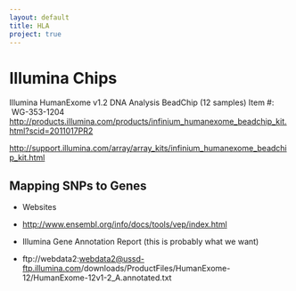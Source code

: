 ```yaml
---
layout: default
title: HLA
project: true
---
```


Illumina Chips
==========================================================================================
Illumina HumanExome v1.2 DNA Analysis BeadChip (12 samples)
Item #:  WG-353-1204
http://products.illumina.com/products/infinium_humanexome_beadchip_kit.html?scid=2011017PR2





http://support.illumina.com/array/array_kits/infinium_humanexome_beadchip_kit.html

Mapping SNPs to Genes
------------------------------------------------------------------------------------------
* Websites
 - http://www.ensembl.org/info/docs/tools/vep/index.html

* Illumina Gene Annotation Report (this is probably what we want)
 - ftp://webdata2:webdata2@ussd-ftp.illumina.com/downloads/ProductFiles/HumanExome-12/HumanExome-12v1-2_A.annotated.txt
